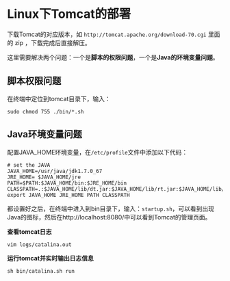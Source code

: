 # Linux下Tomcat的部署

下载Tomcat的对应版本，如 `http://tomcat.apache.org/download-70.cgi` 里面的 zip ，下载完成后直接解压。

这里需要解决两个问题：一个是**脚本的权限问题**，一个是**Java的环境变量问题**。

## 脚本权限问题

在终端中定位到tomcat目录下，输入：

`sudo chmod 755 ./bin/*.sh`

## Java环境变量问题

配置JAVA_HOME环境变量，在`/etc/profile`文件中添加以下代码：

```
# set the JAVA
JAVA_HOME=/usr/java/jdk1.7.0_67
JRE_HOME= $JAVA_HOME/jre
PATH=$PATH:$JAVA_HOME/bin:$JRE_HOME/bin
CLASSPATH=.:$JAVA_HOME/lib/dt.jar:$JAVA_HOME/lib/rt.jar:$JAVA_HOME/lib/tools.jar:$JRE_HOME/lib
export JAVA_HOME JRE_HOME PATH CLASSPATH
```
 
都设置好之后，在终端中进入到bin目录下，输入：`startup.sh`，可以看到出现Java的图标，然后在http://localhost:8080/中可以看到Tomcat的管理页面。

**查看tomcat日志**

`vim logs/catalina.out`

**运行tomcat并实时输出日志信息**

`sh bin/catalina.sh run`



